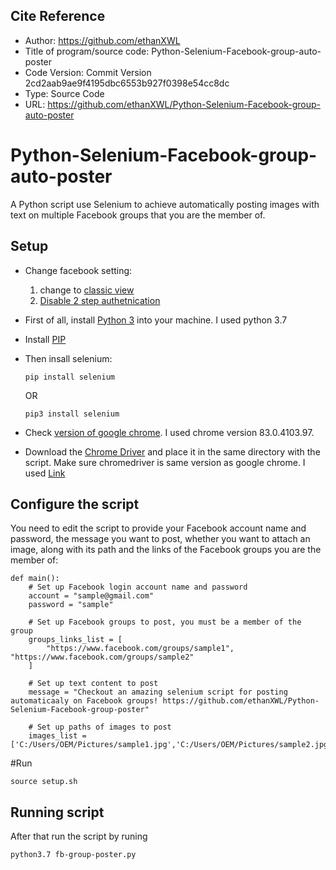 Cite Reference
----------
* Author: https://github.com/ethanXWL
* Title of program/source code: Python-Selenium-Facebook-group-auto-poster
* Code Version: Commit Version 2cd2aab9ae9f4195dbc6553b927f0398e54cc8dc
* Type: Source Code
* URL: https://github.com/ethanXWL/Python-Selenium-Facebook-group-auto-poster 


# Python-Selenium-Facebook-group-auto-poster
A Python script use Selenium to achieve automatically posting images with text on multiple Facebook groups that you are the member of.

Setup
----------
 - Change facebook setting: 
   1. change to [classic view](https://www.facebook.com/help/645404059595478)
   2. [Disable 2 step authetnication](https://www.alphr.com/facebook/1006409/two-factor-authentication-2FA-facebook)

 - First of all, install [Python 3](https://www.python.org/downloads/) into your machine. I used python 3.7

 - Install [PIP](https://ahmadawais.com/install-pip-macos-os-x-python/)
  
 - Then insall selenium:
   ```
   pip install selenium
   ```
   OR
   ```
   pip3 install selenium
   ```	

 - Check [version of google chrome](https://www.businessinsider.com/what-version-of-google-chrome-do-i-have). I used chrome version 83.0.4103.97.

 - Download the [Chrome Driver](http://chromedriver.storage.googleapis.com/index.html) and place it in the same directory with the script. Make sure chromedriver is same version as google chrome.
   I used [Link](http://chromedriver.storage.googleapis.com/index.html?path=83.0.4103.39/)



Configure the script
----------
You need to edit the script to provide your Facebook account name and password, the message you want to post, whether you want to attach an image, along with its path and the links of the Facebook groups you are the member of:
``` 
def main():
    # Set up Facebook login account name and password
    account = "sample@gmail.com"
    password = "sample"

    # Set up Facebook groups to post, you must be a member of the group
    groups_links_list = [
        "https://www.facebook.com/groups/sample1", "https://www.facebook.com/groups/sample2"
    ]

    # Set up text content to post
    message = "Checkout an amazing selenium script for posting automaticaaly on Facebook groups! https://github.com/ethanXWL/Python-Selenium-Facebook-group-poster"

    # Set up paths of images to post
    images_list = ['C:/Users/OEM/Pictures/sample1.jpg','C:/Users/OEM/Pictures/sample2.jpg']
 ```

#Run
```
source setup.sh
```

Running script
---------
After that run the script by runing 

```
python3.7 fb-group-poster.py 
```
